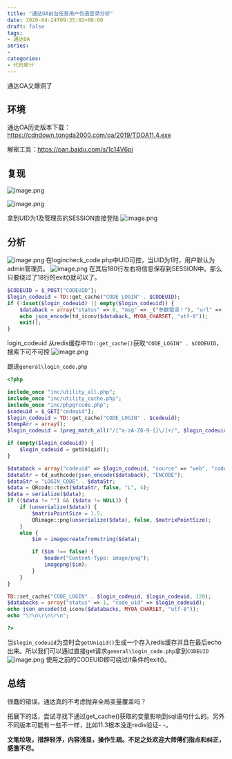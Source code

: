 ```yaml
---
title: "通达OA前台任意用户伪造登录分析"
date: 2020-04-24T09:35:02+08:00
draft: false
tags:
- 通达OA
series:
-
categories:
- 代码审计
---
```


通达OA又爆洞了
<!--more-->
## 环境
通达OA历史版本下载：https://cdndown.tongda2000.com/oa/2019/TDOA11.4.exe

解密工具：https://pan.baidu.com/s/1c14V6pi

## 复现
![image.png](https://y4er.com/img/uploads/20200424096776.png)

![image.png](https://y4er.com/img/uploads/20200424095006.png)

拿到UID为1及管理员的SESSION直接登陆
![image.png](https://y4er.com/img/uploads/20200424098163.png)

## 分析
![image.png](https://y4er.com/img/uploads/20200424095012.png)
在logincheck_code.php中UID可控，当UID为1时，用户默认为admin管理员。
![image.png](https://y4er.com/img/uploads/20200424098519.png)
在其后180行左右将信息保存到SESSION中。那么只要绕过了18行的exit()就可以了。

```php
$CODEUID = $_POST["CODEUID"];
$login_codeuid = TD::get_cache("CODE_LOGIN" . $CODEUID);
if (!isset($login_codeuid) || empty($login_codeuid)) {
	$databack = array("status" => 0, "msg" => _("参数错误！"), "url" => "general/index.php?isIE=0");
	echo json_encode(td_iconv($databack, MYOA_CHARSET, "utf-8"));
	exit();
}
```
login_codeuid 从redis缓存中`TD::get_cache()`获取`"CODE_LOGIN" . $CODEUID`，搜索下可不可控
![image.png](https://y4er.com/img/uploads/20200424090859.png)

跟进`general\login_code.php`

```php
<?php

include_once "inc/utility_all.php";
include_once "inc/utility_cache.php";
include_once "inc/phpqrcode.php";
$codeuid = $_GET["codeuid"];
$login_codeuid = TD::get_cache("CODE_LOGIN" . $codeuid);
$tempArr = array();
$login_codeuid = (preg_match_all("/[^a-zA-Z0-9-{}\/]+/", $login_codeuid, $tempArr) ? "" : $login_codeuid);

if (empty($login_codeuid)) {
	$login_codeuid = getUniqid();
}

$databack = array("codeuid" => $login_codeuid, "source" => "web", "codetime" => time());
$dataStr = td_authcode(json_encode($databack), "ENCODE");
$dataStr = "LOGIN_CODE" . $dataStr;
$data = QRcode::text($dataStr, false, "L", 4);
$data = serialize($data);
if (($data != "") && ($data != NULL)) {
	if (unserialize($data)) {
		$matrixPointSize = 1.5;
		QRimage::png(unserialize($data), false, $matrixPointSize);
	}
	else {
		$im = imagecreatefromstring($data);

		if ($im !== false) {
			header("Content-Type: image/png");
			imagepng($im);
		}
	}
}

TD::set_cache("CODE_LOGIN" . $login_codeuid, $login_codeuid, 120);
$databacks = array("status" => 1, "code_uid" => $login_codeuid);
echo json_encode(td_iconv($databacks, MYOA_CHARSET, "utf-8"));
echo "\r\n\r\n\r\n";

?>
```
当`$login_codeuid`为空时会`getUniqid()`生成一个存入redis缓存并且在最后echo出来。所以我们可以通过直接get请求`general\login_code.php`拿到`CODEUID`
![image.png](https://y4er.com/img/uploads/20200424093835.png)
使用之前的CODEUID即可绕过if条件的exit()。

## 总结
很蠢的错误。通达真的不考虑抛弃全局变量覆盖吗？

拓展下的话，尝试寻找下通过get_cache()获取的变量影响到sql语句什么的。另外不同版本可能有一些不一样，比如11.3根本没走redis验证- -。


**文笔垃圾，措辞轻浮，内容浅显，操作生疏。不足之处欢迎大师傅们指点和纠正，感激不尽。**